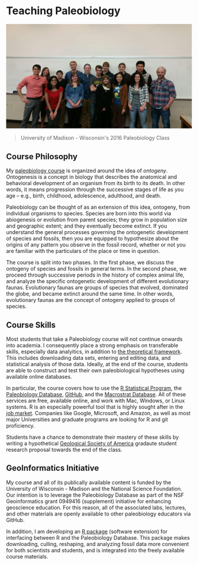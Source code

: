 # Teaching Paleobiology

![Geoscience: 541 Paleobiology Course](https://raw.githubusercontent.com/aazaff/aazaff.github.io/master/img/ClassPhoto.jpg)
> University of Madison - Wisconsin's 2016 Paleobiology Class

## Course Philosophy
My [paleobiology course](https://github.com/aazaff/teachPaleobiology/blob/master/README.md) is organized around the idea of *ontogeny*. Ontogenesis is a concept in biology that describes the anatomical and behavioral development of an organism from its birth to its death. In other words, it means progression through the successive stages of life as you age – e.g., birth, childhood, adolescence, adulthood, and death.

Paleobiology can be thought of as an extension of this idea, ontogeny, from individual organisms to species. Species are born into this world via abiogenesis or evolution from parent species; they grow in population size and geographic extent; and they eventually become extinct. If you understand the general processes governing the ontogenetic development of species and fossils, then you are equipped to hypothesize about the origins of any pattern you observe in the fossil record, whether or not you are familiar with the particulars of the place or time in question.

The course is split into two phases. In the first phase, we discuss the ontogeny of species and fossils in general terms. In the second phase, we proceed through successive periods in the history of complex animal life, and analyze the specific ontogenetic development of different evolutionary faunas. Evolutionary faunas are groups of species that evolved, dominated the globe, and became extinct around the same time. In other words, evolutionary faunas are the concept of ontogeny applied to groups of species.

## Course Skills
Most students that take a Paleobiology course will not continue onwards into academia. I consequently place a strong emphasis on transferable skills, especially data analyitics, in addition to [the theoretical framework](#course-philosophy). This includes downloading data sets, entering and editing data, and statistical analysis of those data. Ideally, at the end of the course, students are able to construct and test their own paleobiological hypotheses using available online databases. 

In particular, the course covers how to use the [R Statistical Program](https://github.com/aazaff/startLearn.R/blob/master/README.md), the [Paleobiology Database](www.paleobiodb.org), [GitHub](www.github.com), and the [Macrostrat Database](www.macrostrat.org). All of these services are free, available online, and work with Mac, Windows, or Linux systems. R is an especially powerful tool that is highly sought after in the [job market](http://www.indeed.com/jobtrends/R%2C%20CPA%2C%20Mechanic%2C%20MBA.html). Companies like Google, Microsoft, and Amazon, as well as most major Universities and graduate programs are looking for R and git proficiency.

Students have a chance to demonstrate their mastery of these skills by writing a hypothetical [Geological Society of America](http://www.geosociety.org/grants/gradgrants.htm) gradaute student research proposal towards the end of the class.

## GeoInformatics Initiative
My course and all of its publically available content is funded by the University of Wisconsin - Madison and the National Science Foundation. Our intention is to leverage the Paleobiology Database as part of the NSF Geoinformatics grant 0949416 (supplement) initiative for enhancing geoscience education. For this reason, all of the associated labs, lectures, and other materials are openly available to other paleobiology educators via GitHub. 

In addition, I am developing an [R package](https://github.com/aazaff/paleobiologyDatabase.R/blob/master/README.md) (software extension) for interfacing between R and the Paleobiology Database. This package makes downloading, culling, reshaping, and analyzing fossil data more convenient for both scientists and students, and is integrated into the freely available course materials.
